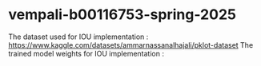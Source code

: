 # vempali-b00116753-spring-2025
The dataset used for IOU implementation : https://www.kaggle.com/datasets/ammarnassanalhajali/pklot-dataset
The trained model weights for IOU implementation : 
